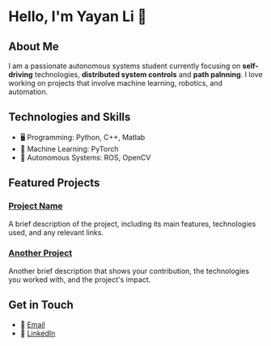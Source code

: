 # Hello, I'm Yayan Li 👋

## About Me
I am a passionate autonomous systems student currently focusing on **self-driving** technologies, **distributed system controls** and **path palnning**. I love working on projects that involve machine learning, robotics, and automation.

## Technologies and Skills
- 🖥️ Programming: Python, C++, Matlab
- 🧠 Machine Learning: PyTorch
- 🚗 Autonomous Systems: ROS, OpenCV

## Featured Projects
### [Project Name]()
A brief description of the project, including its main features, technologies used, and any relevant links.

### [Another Project]()
Another brief description that shows your contribution, the technologies you worked with, and the project's impact.

## Get in Touch
- 📧 [Email](aynlai99@gmail.com)
- 💼 [LinkedIn]()
